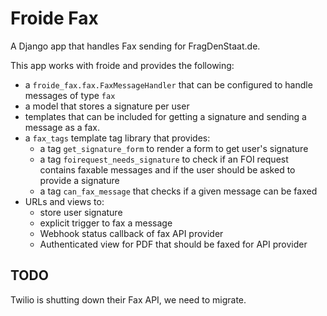 # Froide Fax

A Django app that handles Fax sending for FragDenStaat.de.

This app works with froide and provides the following:

- a `froide_fax.fax.FaxMessageHandler` that can be configured to handle messages of type `fax`
- a model that stores a signature per user
- templates that can be included for getting a signature and sending a message as a fax.
- a `fax_tags` template tag library that provides:
  - a tag `get_signature_form` to render a form to get user's signature
  - a tag `foirequest_needs_signature` to check if an FOI request contains faxable messages and if the user should be asked to provide a signature
  - a tag `can_fax_message` that checks if a given message can be faxed
- URLs and views to:
  - store user signature
  - explicit trigger to fax a message
  - Webhook status callback of fax API provider
  - Authenticated view for PDF that should be faxed for API provider

## TODO

Twilio is shutting down their Fax API, we need to migrate.
